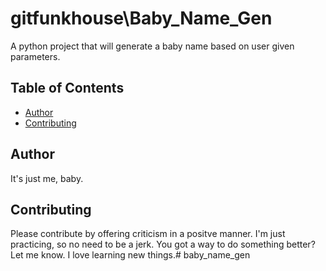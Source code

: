 # gitfunkhouse\Baby_Name_Gen

A python project that will generate a baby name based on user given parameters.

## Table of Contents

- [Author](#author)
- [Contributing](#contributing)

## Author

It's just me, baby.

## Contributing

Please contribute by offering criticism in a positve manner. I'm just practicing, so no need to be a jerk. You got a way to do something better? Let me know. I love learning new things.# baby_name_gen
